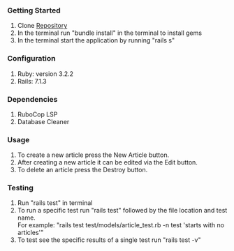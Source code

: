 
### Getting Started

1. Clone [Repository](https://github.com/JDVM/eng-intern-assessment-rails) 
2. In the terminal run "bundle install" in the terminal to install gems
3. In the terminal start the application by running "rails s"

### Configuration

1. Ruby: version  3.2.2
2. Rails: 7.1.3

### Dependencies 

1. RuboCop LSP
2. Database Cleaner

### Usage

1. To create a new article press the New Article button.
2. After creating a new article it can be edited via the Edit button.
3. To delete an article press the Destroy button.

### Testing 

1. Run "rails test" in terminal
2. To run a specific test run "rails test" followed by the file location and test name.<br> For example: "rails test test/models/article_test.rb -n test 'starts with no articles'"
3. To test see the specific results of a single test run "rails test -v"